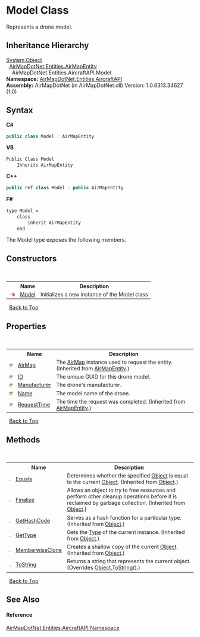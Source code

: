 # Model Class
 

Represents a drone model.


## Inheritance Hierarchy
<a href="http://msdn2.microsoft.com/en-us/library/e5kfa45b" target="_blank">System.Object</a><br />&nbsp;&nbsp;<a href="T_AirMapDotNet_Entities_AirMapEntity">AirMapDotNet.Entities.AirMapEntity</a><br />&nbsp;&nbsp;&nbsp;&nbsp;AirMapDotNet.Entities.AircraftAPI.Model<br />
**Namespace:**&nbsp;<a href="N_AirMapDotNet_Entities_AircraftAPI">AirMapDotNet.Entities.AircraftAPI</a><br />**Assembly:**&nbsp;AirMapDotNet (in AirMapDotNet.dll) Version: 1.0.6313.34627 (1.0)

## Syntax

**C#**<br />
``` C#
public class Model : AirMapEntity
```

**VB**<br />
``` VB
Public Class Model
	Inherits AirMapEntity
```

**C++**<br />
``` C++
public ref class Model : public AirMapEntity
```

**F#**<br />
``` F#
type Model =  
    class
        inherit AirMapEntity
    end
```

The Model type exposes the following members.


## Constructors
&nbsp;<table><tr><th></th><th>Name</th><th>Description</th></tr><tr><td>![Public method](media/pubmethod.gif "Public method")</td><td><a href="M_AirMapDotNet_Entities_AircraftAPI_Model__ctor">Model</a></td><td>
Initializes a new instance of the Model class</td></tr></table>&nbsp;
<a href="#model-class">Back to Top</a>

## Properties
&nbsp;<table><tr><th></th><th>Name</th><th>Description</th></tr><tr><td>![Public property](media/pubproperty.gif "Public property")</td><td><a href="P_AirMapDotNet_Entities_AirMapEntity_AirMap">AirMap</a></td><td>
The <a href="P_AirMapDotNet_Entities_IAirMapEntity_AirMap">AirMap</a> instance used to request the entity.
 (Inherited from <a href="T_AirMapDotNet_Entities_AirMapEntity">AirMapEntity</a>.)</td></tr><tr><td>![Public property](media/pubproperty.gif "Public property")</td><td><a href="P_AirMapDotNet_Entities_AircraftAPI_Model_ID">ID</a></td><td>
The unique GUID for this drone model.</td></tr><tr><td>![Public property](media/pubproperty.gif "Public property")</td><td><a href="P_AirMapDotNet_Entities_AircraftAPI_Model_Manufacturer">Manufacturer</a></td><td>
The drone's manufacturer.</td></tr><tr><td>![Public property](media/pubproperty.gif "Public property")</td><td><a href="P_AirMapDotNet_Entities_AircraftAPI_Model_Name">Name</a></td><td>
The model name of the drone.</td></tr><tr><td>![Public property](media/pubproperty.gif "Public property")</td><td><a href="P_AirMapDotNet_Entities_AirMapEntity_RequestTime">RequestTime</a></td><td>
The time the request was completed.
 (Inherited from <a href="T_AirMapDotNet_Entities_AirMapEntity">AirMapEntity</a>.)</td></tr></table>&nbsp;
<a href="#model-class">Back to Top</a>

## Methods
&nbsp;<table><tr><th></th><th>Name</th><th>Description</th></tr><tr><td>![Public method](media/pubmethod.gif "Public method")</td><td><a href="http://msdn2.microsoft.com/en-us/library/bsc2ak47" target="_blank">Equals</a></td><td>
Determines whether the specified <a href="http://msdn2.microsoft.com/en-us/library/e5kfa45b" target="_blank">Object</a> is equal to the current <a href="http://msdn2.microsoft.com/en-us/library/e5kfa45b" target="_blank">Object</a>.
 (Inherited from <a href="http://msdn2.microsoft.com/en-us/library/e5kfa45b" target="_blank">Object</a>.)</td></tr><tr><td>![Protected method](media/protmethod.gif "Protected method")</td><td><a href="http://msdn2.microsoft.com/en-us/library/4k87zsw7" target="_blank">Finalize</a></td><td>
Allows an object to try to free resources and perform other cleanup operations before it is reclaimed by garbage collection.
 (Inherited from <a href="http://msdn2.microsoft.com/en-us/library/e5kfa45b" target="_blank">Object</a>.)</td></tr><tr><td>![Public method](media/pubmethod.gif "Public method")</td><td><a href="http://msdn2.microsoft.com/en-us/library/zdee4b3y" target="_blank">GetHashCode</a></td><td>
Serves as a hash function for a particular type.
 (Inherited from <a href="http://msdn2.microsoft.com/en-us/library/e5kfa45b" target="_blank">Object</a>.)</td></tr><tr><td>![Public method](media/pubmethod.gif "Public method")</td><td><a href="http://msdn2.microsoft.com/en-us/library/dfwy45w9" target="_blank">GetType</a></td><td>
Gets the <a href="http://msdn2.microsoft.com/en-us/library/42892f65" target="_blank">Type</a> of the current instance.
 (Inherited from <a href="http://msdn2.microsoft.com/en-us/library/e5kfa45b" target="_blank">Object</a>.)</td></tr><tr><td>![Protected method](media/protmethod.gif "Protected method")</td><td><a href="http://msdn2.microsoft.com/en-us/library/57ctke0a" target="_blank">MemberwiseClone</a></td><td>
Creates a shallow copy of the current <a href="http://msdn2.microsoft.com/en-us/library/e5kfa45b" target="_blank">Object</a>.
 (Inherited from <a href="http://msdn2.microsoft.com/en-us/library/e5kfa45b" target="_blank">Object</a>.)</td></tr><tr><td>![Public method](media/pubmethod.gif "Public method")</td><td><a href="M_AirMapDotNet_Entities_AircraftAPI_Model_ToString">ToString</a></td><td>
Returns a string that represents the current object.
 (Overrides <a href="http://msdn2.microsoft.com/en-us/library/7bxwbwt2" target="_blank">Object.ToString()</a>.)</td></tr></table>&nbsp;
<a href="#model-class">Back to Top</a>

## See Also


#### Reference
<a href="N_AirMapDotNet_Entities_AircraftAPI">AirMapDotNet.Entities.AircraftAPI Namespace</a><br />
